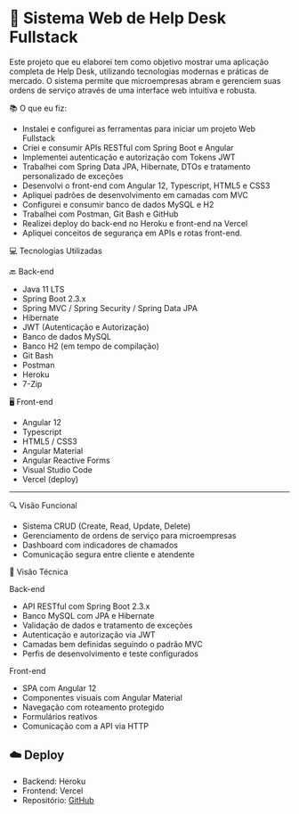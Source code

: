 # 🚀 Sistema Web de Help Desk Fullstack

Este projeto que eu elaborei tem como objetivo mostrar uma aplicação completa de Help Desk, utilizando tecnologias modernas e práticas de mercado. O sistema permite que microempresas abram e gerenciem suas ordens de serviço através de uma interface web intuitiva e robusta.

📚 O que eu fiz:

- Instalei e configurei as ferramentas para iniciar um projeto Web Fullstack
- Criei e consumir APIs RESTful com Spring Boot e Angular
- Implementei autenticação e autorização com Tokens JWT
- Trabalhei com Spring Data JPA, Hibernate, DTOs e tratamento personalizado de exceções
- Desenvolvi o front-end com Angular 12, Typescript, HTML5 e CSS3
- Apliquei padrões de desenvolvimento em camadas com MVC
- Configurei e consumir banco de dados MySQL e H2
- Trabalhei com Postman, Git Bash e GitHub
- Realizei deploy do back-end no Heroku e front-end na Vercel
- Apliquei conceitos de segurança em APIs e rotas front-end.

💻 Tecnologias Utilizadas

🔙 Back-end
- Java 11 LTS
- Spring Boot 2.3.x
- Spring MVC / Spring Security / Spring Data JPA
- Hibernate
- JWT (Autenticação e Autorização)
- Banco de dados MySQL
- Banco H2 (em tempo de compilação)
- Git Bash
- Postman
- Heroku
- 7-Zip

🖥️ Front-end
- Angular 12
- Typescript
- HTML5 / CSS3
- Angular Material
- Angular Reactive Forms
- Visual Studio Code
- Vercel (deploy)

---

🔍 Visão Funcional

- Sistema CRUD (Create, Read, Update, Delete)
- Gerenciamento de ordens de serviço para microempresas
- Dashboard com indicadores de chamados
- Comunicação segura entre cliente e atendente

📐 Visão Técnica

 Back-end
- API RESTful com Spring Boot 2.3.x
- Banco MySQL com JPA e Hibernate
- Validação de dados e tratamento de exceções
- Autenticação e autorização via JWT
- Camadas bem definidas seguindo o padrão MVC
- Perfis de desenvolvimento e teste configurados

 Front-end
- SPA com Angular 12
- Componentes visuais com Angular Material
- Navegação com roteamento protegido
- Formulários reativos
- Comunicação com a API via HTTP

## ☁️ Deploy

- Backend: Heroku
- Frontend: Vercel
- Repositório: [GitHub](https://github.com/saviorocha1313/workspace-spring-tool-suite-4-4.29.1.RELEASE\helpdesk)



